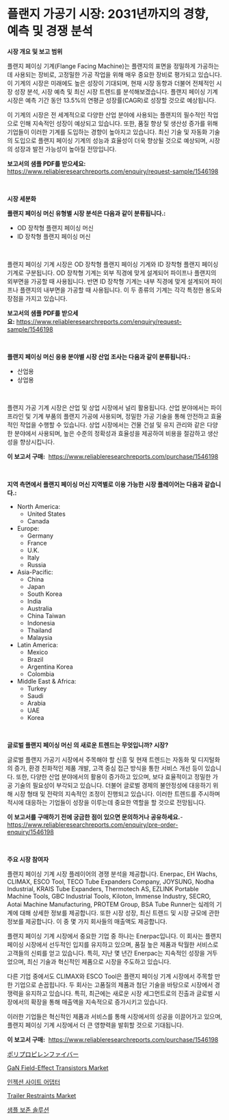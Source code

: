 <p><h1>플랜지 가공기 시장: 2031년까지의 경향, 예측 및 경쟁 분석</h1></p><p><strong>시장 개요 및 보고 범위</strong></p>
<p><p>플랜지 페이싱 기계(Flange Facing Machine)는 플랜지의 표면을 정밀하게 가공하는데 사용되는 장비로, 고정밀한 가공 작업을 위해 매우 중요한 장비로 평가되고 있습니다. 이 기계의 시장은 미래에도 높은 성장이 기대되며, 현재 시장 동향과 더불어 전체적인 시장 성장 분석, 시장 예측 및 최신 시장 트렌드를 분석해보겠습니다. 플랜지 페이싱 기계 시장은 예측 기간 동안 13.5%의 연평균 성장률(CAGR)로 성장할 것으로 예상됩니다.</p><p>이 기계의 시장은 전 세계적으로 다양한 산업 분야에 사용되는 플랜지의 필수적인 작업으로 인해 지속적인 성장이 예상되고 있습니다. 또한, 품질 향상 및 생산성 증가를 위해 기업들이 이러한 기계를 도입하는 경향이 높아지고 있습니다. 최신 기술 및 자동화 기술의 도입으로 플랜지 페이싱 기계의 성능과 효율성이 더욱 향상될 것으로 예상되며, 시장의 성장과 발전 가능성이 높아질 전망입니다.</p></p>
<p><strong>보고서의 샘플 PDF를 받으세요:</strong> <a href="https://www.reliableresearchreports.com/enquiry/request-sample/1546198">https://www.reliableresearchreports.com/enquiry/request-sample/1546198</a></p>
<p>&nbsp;</p>
<p><strong>시장 세분화</strong></p>
<p><strong>플랜지 페이싱 머신 유형별 시장 분석은 다음과 같이 분류됩니다.:</strong></p>
<p><ul><li>OD 장착형 플랜지 페이싱 머신</li><li>ID 장착형 플랜지 페이싱 머신</li></ul></p>
<p>&nbsp;</p>
<p><p>플랜지 페이싱 기계 시장은 OD 장착형 플랜지 페이싱 기계와 ID 장착형 플랜지 페이싱 기계로 구분됩니다. OD 장착형 기계는 외부 직경에 맞게 설계되어 파이프나 플랜지의 외부면을 가공할 때 사용됩니다. 반면 ID 장착형 기계는 내부 직경에 맞게 설계되어 파이프나 플랜지의 내부면을 가공할 때 사용됩니다. 이 두 종류의 기계는 각각 특정한 용도와 장점을 가지고 있습니다.</p></p>
<p><strong>보고서의 샘플 PDF를 받으세요:</strong>&nbsp;<a href="https://www.reliableresearchreports.com/enquiry/request-sample/1546198">https://www.reliableresearchreports.com/enquiry/request-sample/1546198</a></p>
<p>&nbsp;</p>
<p><strong> 플랜지 페이싱 머신 응용 분야별 시장 산업 조사는 다음과 같이 분류됩니다.:</strong></p>
<p><ul><li>산업용</li><li>상업용</li></ul></p>
<p>&nbsp;</p>
<p><p>플랜지 가공 기계 시장은 산업 및 상업 시장에서 널리 활용됩니다. 산업 분야에서는 파이프라인 및 기계 부품의 플랜지 가공에 사용되며, 정밀한 가공 기술을 통해 안전하고 효율적인 작업을 수행할 수 있습니다. 상업 시장에서는 건물 건설 및 유지 관리와 같은 다양한 분야에서 사용되며, 높은 수준의 정확성과 효율성을 제공하여 비용을 절감하고 생산성을 향상시킵니다.</p></p>
<p><strong>이 보고서 구매:</strong>&nbsp; <a href="https://www.reliableresearchreports.com/purchase/1546198">https://www.reliableresearchreports.com/purchase/1546198</a></p>
<p>&nbsp;</p>
<p><strong>지역 측면에서 플랜지 페이싱 머신 지역별로 이용 가능한 시장 플레이어는 다음과 같습니다.:</strong></p>
<p><ul>
    <li>
        North America:
        <ul>
            <li>United States</li>
            <li>Canada</li>
        </ul>
    </li>
    <li>
        Europe:
        <ul>
            <li>Germany</li>
            <li>France</li>
            <li>U.K.</li>
            <li>Italy</li>
            <li>Russia</li>
        </ul>
    </li>
    <li>
        Asia-Pacific:
        <ul>
            <li>China</li>
            <li>Japan</li>
            <li>South Korea</li>
            <li>India</li>
            <li>Australia</li>
            <li>China Taiwan</li>
            <li>Indonesia</li>
            <li>Thailand</li>
            <li>Malaysia</li>
        </ul>
    </li>
    <li>
        Latin America:
        <ul>
            <li>Mexico</li>
            <li>Brazil</li>
            <li>Argentina Korea</li>
            <li>Colombia</li>
        </ul>
    </li>
    <li>
        Middle East & Africa:
        <ul>
            <li>Turkey</li>
            <li>Saudi</li>
            <li>Arabia</li>
            <li>UAE</li>
            <li>Korea</li>
        </ul>
    </li>
    </ul></p>
<p>&nbsp;</p>
<p><strong>글로벌 플랜지 페이싱 머신 의 새로운 트렌드는 무엇입니까? 시장?</strong></p>
<p><p>글로벌 플랜지 가공기 시장에서 주목해야 할 신흥 및 현재 트렌드는 자동화 및 디지털화의 증가, 환경 친화적인 제품 개발, 고객 중심 접근 방식을 통한 서비스 개선 등이 있습니다. 또한, 다양한 산업 분야에서의 활용이 증가하고 있으며, 보다 효율적이고 정밀한 가공 기술의 필요성이 부각되고 있습니다. 더불어 글로벌 경제의 불안정성에 대응하기 위해 시장 형태 및 전략의 지속적인 조정이 진행되고 있습니다. 이러한 트렌드를 주시하며 적시에 대응하는 기업들이 성장을 이루는데 중요한 역할을 할 것으로 전망됩니다.</p></p>
<p><strong>이 보고서를 구매하기 전에 궁금한 점이 있으면 문의하거나 공유하세요.</strong>- <a href="https://www.reliableresearchreports.com/enquiry/pre-order-enquiry/1546198">https://www.reliableresearchreports.com/enquiry/pre-order-enquiry/1546198</a></p>
<p>&nbsp;</p>
<p><strong>주요 시장 참여자</strong></p>
<p><p>플랜지 페이싱 기계 시장 플레이어의 경쟁 분석을 제공합니다. Enerpac, EH Wachs, CLIMAX, ESCO Tool, TECO Tube Expanders Company, JOYSUNG, Nodha Industrial, KRAIS Tube Expanders, Thermotech AS, EZLINK Portable Machine Tools, GBC Industrial Tools, Kiloton, Immense Industry, SECRO, Aotai Machine Manufacturing, PROTEM Group, BSA Tube Runner는 싴레의 기계에 대해 상세한 정보를 제공합니다. 또한 시장 성장, 최신 트렌드 및 시장 규모에 관한 정보를 제공합니다. 이 중 몇 가지 회사들의 매출액도 제공합니다.</p><p>플랜지 페이싱 기계 시장에서 중요한 기업 중 하나는 Enerpac입니다. 이 회사는 플랜지 페이싱 시장에서 선두적인 입지를 유지하고 있으며, 품질 높은 제품과 탁월한 서비스로 고객들의 신뢰를 얻고 있습니다. 특히, 지난 몇 년간 Enerpac는 지속적인 성장을 거두었으며, 최신 기술과 혁신적인 제품으로 시장을 주도하고 있습니다.</p><p>다른 기업 중에서도 CLIMAX와 ESCO Tool은 플랜지 페이싱 기계 시장에서 주목할 만한 기업으로 손꼽힙니다. 두 회사는 고품질의 제품과 첨단 기술을 바탕으로 시장에서 경쟁력을 유지하고 있습니다. 특히, 최근에는 새로운 시장 세그먼트로의 진출과 글로벌 시장에서의 확장을 통해 매출액을 지속적으로 증가시키고 있습니다.</p><p>이러한 기업들은 혁신적인 제품과 서비스를 통해 시장에서의 성공을 이끌어가고 있으며, 플랜지 페이싱 기계 시장에서 더 큰 영향력을 발휘할 것으로 기대됩니다.</p></p>
<p><strong>이 보고서 구매:</strong>&nbsp;&nbsp;<a href="https://www.reliableresearchreports.com/purchase/1546198">https://www.reliableresearchreports.com/purchase/1546198</a></p>
<p><p><a href="https://github.com/mcbeesbxa270/Market-Research-Report-List-1/blob/main/149094014205.md">ポリプロピレンファイバー</a></p><p><a href="https://github.com/juancolorado15/Market-Research-Report-List-2/blob/main/gan-field-effect-transistors-market.md">GaN Field-Effect Transistors Market</a></p><p><a href="https://github.com/vskv4779xr1/Market-Research-Report-List-1/blob/main/716320413300.md">인젝션 사이트 어댑터</a></p><p><a href="https://issuu.com/reportprime-2/docs/trailer-restraints-market-size-2030.pptx">Trailer Restraints Market</a></p><p><a href="https://github.com/CliftonFisher9067/Market-Research-Report-List-1/blob/main/205734213301.md">샘플 보존 솔루션</a></p></p>
